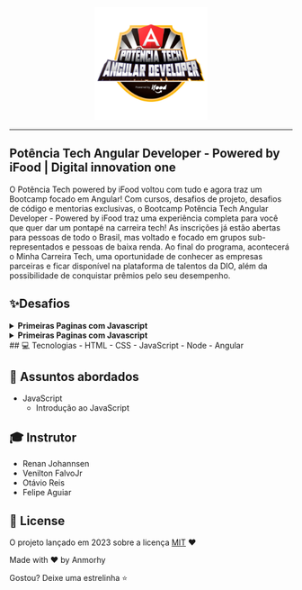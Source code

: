 <p align="center">
    <img width="200" src="logo.webp">
</p>

-------
## Potência Tech Angular Developer - Powered by iFood | Digital innovation one 

O Potência Tech powered by iFood voltou com tudo e agora traz um Bootcamp focado em Angular! Com cursos, desafios de projeto, desafios de código e mentorias exclusivas, o Bootcamp Potência Tech Angular Developer - Powered by iFood traz uma experiência completa para você que quer dar um pontapé na carreira tech! As inscrições já estão abertas para pessoas de todo o Brasil, mas voltado e focado em grupos sub-representados e pessoas de baixa renda. Ao final do programa, acontecerá o Minha Carreira Tech, uma oportunidade de conhecer as empresas parceiras e ficar disponível na plataforma de talentos da DIO, além da possibilidade de conquistar prêmios pelo seu desempenho.

## ✨Desafios
<details>
    <summary><strong>Primeiras Paginas com Javascript</strong></summary>
    <br />
    <div align="left">
        <table border=1>
            <tr>
                <th colspan="3"><a href="">01_Primeiros Passos JavaScipt</a></th>
            </tr>
            <tr>
                <th>Desafio</th>
                <th>Status</th>
            </tr>
            <tr>
                <td>Desafio_Valor de uma viagem</td>
                <td align="center">✔️</td>
            </tr> 
            <tr>
                <td>Desafio_Valor de uma viagem com tipo de combustivel</td>
                <td align="center">✔️</td>
            </tr> 
            <tr>
                <td>Desafio_Valor da media do aluno</td>
                <td align="center">✔️</td>
            </tr> 
            <tr>
                <td>Desafio_Calcular IMC</td>
                <td align="center">✔️</td>
            </tr>      
            <tr>
                <td>Desafio_Calcular Desconto</td>
                <td align="center">✔️</td>
            </tr>   
            <tr>
                <th colspan="3"><a href="">02_Conhecendo Funções</a></th>
            </tr>                     
            <tr>
                <td>Poder Função</td>
                <td align="center">✔️</td>
            </tr>
            <tr>
                <td>Desafio_Classificar IMC</td>
                <td align="center">✔️</td>
            </tr>
            <tr>
                <td>Desafio_Verificar Idade</td>
                <td align="center">✔️</td>
            </tr>
            <tr>
                <td>Desafio_Aplicar Desconto</td>
                <td align="center">✔️</td>
            </tr>   
            <tr>
                <th colspan="3"><a href="">03_Objetos e Classes</a></th>
            </tr>  
            <tr>
                <td>Desafio_Carros</td>
                <td align="center">✔️</td>
            </tr>   
            <tr>
                <td>Desafio_IMC</td>
                <td align="center">✔️</td>
            </tr>
            <tr>
                <th colspan="3"><a href="">04_Arrays e Estrutura de Repetição</a></th>
            </tr>  
            <tr>
                <td>Desafio_Notas</td>
                <td align="center">✔️</td>
            </tr>   
            <tr>
                <td>Desafio_Tabuada</td>
                <td align="center">✔️</td>
            </tr>   
            <tr>
                <td>Desafio_Numero Par</td>
                <td align="center">✔️</td>
            </tr>  
            <tr>
                <th colspan="3"><a href="">05_Importação e Exportação</a></th>
            </tr>    
            <tr>
                <td>Desafio_Numero Sorteado</td>
                <td align="center">✔️</td>
            </tr>            
            <tr>
                <th colspan="3"><a href="">06_Desafios</a></th>
            </tr>  
            <tr>
                <td>Desafio_Notas</td>
                <td align="center">✔️</td>
            </tr>   
            <tr>
                <td>Desafio_Numero Par</td>
                <td align="center">✔️</td>
            </tr>   
            <tr>
                <td>Desafio_Salario</td>
                <td align="center">✔️</td>
            </tr>  
            <tr>
                <td>Desafios</td>
                <td align="center">✔️</td>
            </tr>          
            <tr>
                <th colspan="3"><a href="https://github.com/anmorhy/Pokedex">Construindo Pokedex</a></th>
            </tr>
        </table>  
    </div>
</details>

<details>
    <summary><strong>Primeiras Paginas com Javascript</strong></summary>
    <br />
    <div align="left">
        <table border=1>
            <tr>
                <th colspan="3"><a href="">Desafios</a></th>
            </tr>
            <tr>
                <th>Desafio</th>
                <th>Status</th>
            </tr>
            <tr>
                <td>Desafio_Tempo Estimado de Entrega</td>
                <td align="center">✔️</td>
            </tr>   
            <tr>
                <td>Desafio_Calcular o Preço Final de um Pedido</td>
                <td align="center">✔️</td>
            </tr>   
            <tr>
                <td>Desafio_Ganhe uma Sobremesa Especial!</td>
                <td align="center">✔️</td>
            </tr>  
            <tr>
                <td>Desafio_Identificado Pedidos Veganos</td>
                <td align="center">✔️</td>
            </tr> 
            <tr>
                <td>Desafio_Gerenciamento de Pedidos de Comida Online</td>
                <td align="center">✔️</td>
            </tr>         
        </table>  
    </div>
</details>
## 💻 Tecnologias
- HTML
- CSS
- JavaScript
- Node 
- Angular

## 💬 Assuntos abordados

- JavaScript
    - Introdução ao JavaScript

## 🎓 Instrutor
 - Renan Johannsen
 - Venilton FalvoJr
 - Otávio Reis 
 - Felipe Aguiar

## 📜 License

O projeto lançado em 2023 sobre a licença [MIT](./LICENSE) ❤️ 

Made with ♥ by Anmorhy

Gostou? Deixe uma estrelinha ⭐
